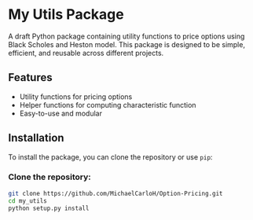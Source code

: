 # My Utils Package

A draft Python package containing utility functions to price options using Black Scholes and Heston model. This package is designed to be simple, efficient, and reusable across different projects.

## Features
- Utility functions for pricing options
- Helper functions for computing characteristic function
- Easy-to-use and modular

## Installation

To install the package, you can clone the repository or use `pip`:

### Clone the repository:
```bash
git clone https://github.com/MichaelCarloH/Option-Pricing.git
cd my_utils
python setup.py install
